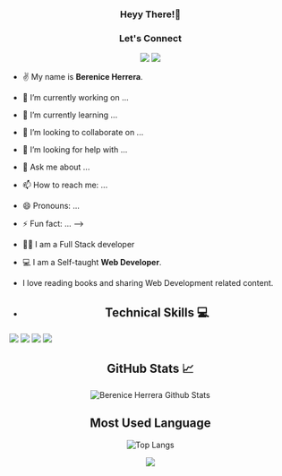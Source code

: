 <div align="center"> <h3> Heyy There!👋 </h3> </div>

<div align="center">
<h3>Let's Connect</h3>
 
[![](https://img.shields.io/badge/LinkedIn-0077B5?style=for-the-badge&logo=linkedin&logoColor=white)](https://www.linkedin.com/in/berenice-herrera/) 
[![](https://img.shields.io/badge/Gmail-D14836?style=for-the-badge&logo=gmail&logoColor=white)](mailto:berenice.herrera2011@gmail.com)
</div>

 - ✌️ My name is **Berenice Herrera**. 

- 🔭 I’m currently working on ...
- 🌱 I’m currently learning ...
- 👯 I’m looking to collaborate on ...
- 🤔 I’m looking for help with ...
- 💬 Ask me about ...
- 📫 How to reach me: ...
- 😄 Pronouns: ...
- ⚡ Fun fact: ...
-->
 

- 👨‍🎓 I am a Full Stack developer

- 💻 I am a Self-taught **Web Developer**. 

- I love reading books and sharing Web Development related content.

- <div align="center"><h2> Technical Skills 💻 </h2>

![](https://img.shields.io/badge/javascript-ffff00.svg?style=for-the-badge&logo=javascript&logoColor=000000) 
![](https://img.shields.io/badge/html5-%23E34F26.svg?style=for-the-badge&logo=html5&logoColor=white) 
![](https://img.shields.io/badge/css3-%231572B6.svg?style=for-the-badge&logo=css3&logoColor=white) 
![](https://img.shields.io/badge/react-%2320232a.svg?style=for-the-badge&logo=react&logoColor=%2361DAFB) 
</div>

<div align='center'><h2>GitHub Stats 📈</h2>

![Berenice Herrera Github Stats](https://github-readme-stats.vercel.app/api?username=bherrera24&show_icons=true&theme=midnight-purple&text_color=BD632F) 

<h2>Most Used Language</h2>

![Top Langs](https://github-readme-stats.vercel.app/api/top-langs/?username=bherrera24&theme=midnight-purple&langs_count=5&text_color=BD632F)

</div>

<p align='center'><img src='https://visitor-badge.laobi.icu/badge?page_id=bherrera24'></p>
